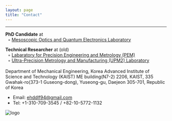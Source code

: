 ```yaml
---
layout: page
title: "Contact"
---
```


<hr/>

**PhD Candidate** at <br/>
&nbsp;&nbsp;◦ [Mesoscopic Optics and Quantum Electronics Laboratory](http://oqe.ee.ucla.edu/) <br/>


**Technical Researcher** at (old) <br/> 
&nbsp;&nbsp;◦ [Labaratory for Precision Engineering and Metrology (PEM)](https://pem.kaist.ac.kr/) <br/>
&nbsp;&nbsp;◦ [Ultra-Precision Metrology and Manufacturing (UPM2) Laboratory](https://upm2.kaist.ac.kr/) <br/><br/>
Department of Mechanical Engineering, Korea Advanced Institute of Science and Technology (KAIST)
ME building(N7-2) 2206, KAIST, 335 Gwahak-ro(373-1 Guseong-dong), Yuseong-gu, Daejeon 305-701, Republic of Korea

* Email: ehddlf94@gmail.com
* Tel: +1-310-709-3545 / +82-10-5772-1132

![logo](https://ldongil.github.io/assets/logo.png)
